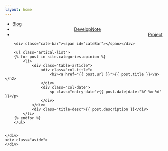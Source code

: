 ```yaml
---
layout: home
---
```


<div class="index-content opinion">
    <div class="section">
        <ul class="artical-cate">
            <li><a href="/Blog"><span>Blog</span></a></li>
            <li class="on" style="text-align:center"><a href="/Blog/opinion"><span>DevelopNote</span></a></li>
            <li style="text-align:right"><a href="/Blog/project"><span>Project</span></a></li>
        </ul>

        <div class="cate-bar"><span id="cateBar"></span></div>

        <ul class="artical-list">
        {% for post in site.categories.opinion %}
            <li>
                <div class="table-article">
                    <div class="col-title">
                        <h2><a href="{{ post.url }}">{{ post.title }}</a></h2>
                    </div>
                    <div class="col-date">
                        <p class="entry-date">{{ post.date|date:"%Y-%m-%d" }}</p>
                    </div>
                </div>
                <div class="title-desc">{{ post.description }}</div>
            </li>
        {% endfor %}
        </ul>


    </div>
    <div class="aside">
    </div>
</div>
